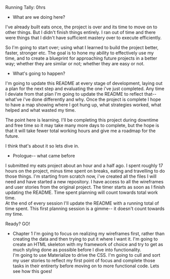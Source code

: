 Running Tally: 0hrs
* What are we doing here?

I've already built eats once, the project is over and its time to move on to other things.  But I didn't finish things entirely.  I ran out of time and there were things that I didn't have sufficient mastery over to execute efficiently.  

So I'm going to start over; using what I learned to build the project better, faster, stronger etc.  The goal is to hone my ability to effectively use my time, and to create a blueprint for approaching future projects in a better way; whether they are similar or not; whether they are easy or not.

* What's going to happen?

I'm going to update this README at every stage of development, laying out a plan for the next step and evaluating the one i've just completed.  Any time I deviate from that plan I'm going to update the README to reflect that-- what've i've done differently and why.  Once the project is complete I hope to have a map showing where I got hung up, what strategies worked, what helped and what wasted my time.  

The point here is learning. I'll be completing this project during downtime and free time so it may take many more days to complete, but the hope is that it will take fewer total working hours and give me a roadmap for the future.

I think that's about it so lets dive in.

* Prologue-- what came before

I submitted my eats project about an hour and a half ago.
I spent roughly 17 hours on the project, minus time spent on breaks, eating and travelling to do those things.
I'm starting from scratch now, i've created all the files I will need and have started a new repository.
I have access to all the wireframes and user stories from the original project.
The timer starts as soon as I finish updating the README.
Time spent planning will count towards total work time.  
At the end of every session I'll update the README with a running total of time spent.
This first planning session is a gimme-- it doesn't count towards my time.

Ready?
GO!

* Chapter 1
I'm going to focus on realizing my wireframes first, rather than creating the data and then trying to put it where I want it.  I'm going to create an HTML skeleton with my framework of choice and try to get as much styling done as possible before I dive into functionality.  
I'm going to use Materialize to drive the CSS.
I'm going to cull and sort my user stories to reflect my first point of focus and complete those tasks in their entirerty before moving on to more functional code.
Lets see how this goes!

